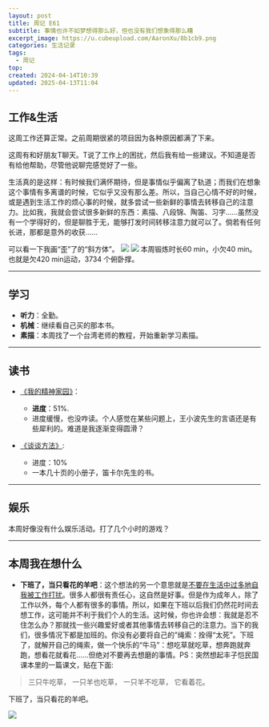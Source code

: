 ```yaml
---
layout: post
title: 周记 E61
subtitle: 事情也许不如梦想得那么好，但也没有我们想象得那么糟
excerpt_image: https://u.cubeupload.com/AaronXu/8b1cb9.png
categories: 生活记录
tags:
  - 周记
top: 
created: 2024-04-14T10:39
updated: 2025-04-13T11:04
---
```


## 工作&生活

这周工作还算正常。之前周期很紧的项目因为各种原因都满了下来。

这周有和好朋友T聊天。T说了工作上的困扰，然后我有给一些建议。不知道是否有给他帮助，尽管他说聊完感觉好了一些。

生活真的是这样：有时候我们满怀期待，但是事情似乎偏离了轨道；而我们在想象这个事情有多离谱的时候，它似乎又没有那么差。所以，当自己心情不好的时候，或是遇到生活工作的烦心事的时候，就多尝试一些新鲜的事情去转移自己的注意力。比如我，我就会尝试很多新鲜的东西：素描、八段锦、陶笛、习字......虽然没有一个学得好的，但是聊胜于无，能够打发时间转移注意力就可以了。倘若有任何长进，那都是意外的收获......

可以看一下我画“歪”了的“斜方体”。
![](https://u.cubeupload.com/AaronXu/c8fc4464f7b633610fd3.jpg)
![](https://u.cubeupload.com/AaronXu/c8fc4464f7b633610fd3.jpg)
本周锻炼时长60 min，小欠40 min。也就是欠420 min运动，3734 个俯卧撑。

---
## 学习

- **听力**：全勤。
- **机械**：继续看自己买的那本书。
- **素描**：本周找了一个台湾老师的教程，开始重新学习素描。

---

## 读书

 - [《我的精神家园》](https://book.douban.com/subject/1014578/)：
	- **进度**：51%.
	- 进度缓慢，也没咋读。个人感觉在某些问题上，王小波先生的言语还是有些犀利的。难道是我逐渐变得圆滑？

- [《谈谈方法》](https://book.douban.com/subject/1071023/):
	- 进度：10%
	- 一本几十页的小册子，笛卡尔先生的书。

---

## 娱乐

本周好像没有什么娱乐活动。打了几个小时的游戏？

---

## 本周我在想什么

- **下班了，当只看花的羊吧**：这个想法的另一个意思就是<u>不要在生活中过多地自我被工作打扰</u>。很多人都很有责任心，这自然是好事。但是作为成年人，除了工作以外，每个人都有很多的事情。所以，如果在下班以后我们仍然花时间去想工作，这可能并不利于我们个人的生活。这时候，你也许会想：我就是忍不住怎么办？那就找一些兴趣爱好或者其他事情去转移自己的注意力。当下的我们，很多情况下都是加班的。你没有必要将自己的”绳索：拴得“太死”。下班了，就解开自己的绳索，做一个快乐的“牛马”：想吃草就吃草，想奔跑就奔跑，想看花就看花......但绝对不要再去想磨的事情。PS：突然想起丰子恺民国课本里的一篇课文，贴在下面:

> 三只牛吃草，
> 一只羊也吃草，
> 一只羊不吃草，
> 它看着花。

下班了，当只看花的羊吧。


![](https://u.cubeupload.com/AaronXu/20170525033648363.png)